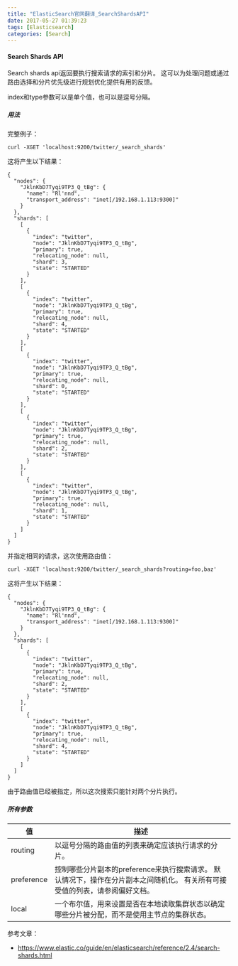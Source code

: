 ```yaml
---
title: "ElasticSearch官网翻译_SearchShardsAPI"
date: 2017-05-27 01:39:23
tags: [Elasticsearch]
categories: [Search]
---
```


#### Search Shards API

Search shards api返回要执行搜索请求的索引和分片。 这可以为处理问题或通过路由选择和分片优先级进行规划优化提供有用的反馈。

index和type参数可以是单个值，也可以是逗号分隔。

##### 用法

完整例子：

```
curl -XGET 'localhost:9200/twitter/_search_shards'
```

这将产生以下结果：

```
{
  "nodes": {
    "JklnKbD7Tyqi9TP3_Q_tBg": {
      "name": "Rl'nnd",
      "transport_address": "inet[/192.168.1.113:9300]"
    }
  },
  "shards": [
    [
      {
        "index": "twitter",
        "node": "JklnKbD7Tyqi9TP3_Q_tBg",
        "primary": true,
        "relocating_node": null,
        "shard": 3,
        "state": "STARTED"
      }
    ],
    [
      {
        "index": "twitter",
        "node": "JklnKbD7Tyqi9TP3_Q_tBg",
        "primary": true,
        "relocating_node": null,
        "shard": 4,
        "state": "STARTED"
      }
    ],
    [
      {
        "index": "twitter",
        "node": "JklnKbD7Tyqi9TP3_Q_tBg",
        "primary": true,
        "relocating_node": null,
        "shard": 0,
        "state": "STARTED"
      }
    ],
    [
      {
        "index": "twitter",
        "node": "JklnKbD7Tyqi9TP3_Q_tBg",
        "primary": true,
        "relocating_node": null,
        "shard": 2,
        "state": "STARTED"
      }
    ],
    [
      {
        "index": "twitter",
        "node": "JklnKbD7Tyqi9TP3_Q_tBg",
        "primary": true,
        "relocating_node": null,
        "shard": 1,
        "state": "STARTED"
      }
    ]
  ]
}
```

并指定相同的请求，这次使用路由值：

```
curl -XGET 'localhost:9200/twitter/_search_shards?routing=foo,baz'
```

这将产生以下结果：

```
{
  "nodes": {
    "JklnKbD7Tyqi9TP3_Q_tBg": {
      "name": "Rl'nnd",
      "transport_address": "inet[/192.168.1.113:9300]"
    }
  },
  "shards": [
    [
      {
        "index": "twitter",
        "node": "JklnKbD7Tyqi9TP3_Q_tBg",
        "primary": true,
        "relocating_node": null,
        "shard": 2,
        "state": "STARTED"
      }
    ],
    [
      {
        "index": "twitter",
        "node": "JklnKbD7Tyqi9TP3_Q_tBg",
        "primary": true,
        "relocating_node": null,
        "shard": 4,
        "state": "STARTED"
      }
    ]
  ]
}
```

由于路由值已经被指定，所以这次搜索只能针对两个分片执行。

##### 所有参数

值|描述
---|---
routing|以逗号分隔的路由值的列表来确定应该执行请求的分片。
preference|控制哪些分片副本的preference来执行搜索请求。 默认情况下，操作在分片副本之间随机化。 有关所有可接受值的列表，请参阅偏好文档。
local|一个布尔值，用来设置是否在本地读取集群状态以确定哪些分片被分配，而不是使用主节点的集群状态。

参考文章：

- https://www.elastic.co/guide/en/elasticsearch/reference/2.4/search-shards.html

